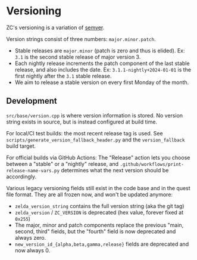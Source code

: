 # Versioning

ZC's versioning is a variation of [semver](https://semver.org/).

Version strings consist of three numbers: `major.minor.patch`.

* Stable releases are `major.minor` (patch is zero and thus is elided). Ex: `3.1` is the second stable release of major version 3.
* Each nightly release increments the patch component of the last stable release, and also includes the date. Ex: `3.1.1-nightly+2024-01-01` is the first nightly after the `3.1` stable release.
* We aim to release a stable version on every first Monday of the month.

## Development

`src/base/version.cpp` is where version information is stored. No version string exists in source, but is instead configured at build time.

For local/CI test builds: the most recent release tag is used. See `scripts/generate_version_fallback_header.py` and the `version_fallback` build target.

For official builds via GitHub Actions: The "Release" action lets you choose between a "stable" or a "nightly" release, and `.github/workflows/print-release-name-vars.py` determines what the next version should be accordingly.

Various legacy versioning fields still exist in the code base and in the quest file format. They are all frozen now, and won't be updated anymore:

* `zelda_version_string` contains the full version string (aka the git tag)
* `zelda_version` / `ZC_VERSION` is deprecated (hex value, forever fixed at `0x255`)
*  The major, minor and patch components replace the previous "main, second, third" fields, but the "fourth" field is now deprecated and always zero.
* `new_version_id_{alpha,beta,gamma,release}` fields are deprecated and now always 0.
